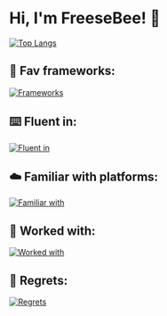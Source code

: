 # Hi, I'm FreeseBee! :honeybee:

[![Top Langs](https://github-readme-stats.vercel.app/api/top-langs/?username=Freesebee&theme=tokyonight&layout=compact&card_width=445&langs_count=6)](https://github.com/Freesebee/github-readme-stats)

## 🧰 Fav frameworks:
  
  [![Frameworks](https://skillicons.dev/icons?i=net,angular,&theme=light)](https://skillicons.dev)

## ⌨️ Fluent in:
  
  [![Fluent in](https://skillicons.dev/icons?i=ts,cs&theme=light)](https://skillicons.dev)

## ☁️ Familiar with platforms:
  
  [![Familiar with](https://skillicons.dev/icons?i=azure,gcp,github,&theme=light)](https://skillicons.dev)

## 💼 Worked with:
  
  [![Worked with](https://skillicons.dev/icons?i=reactivex,postgres,mysql,docker,bootstrap,unity,blender,visualstudio,vscode,&theme=light)](https://skillicons.dev)

## 💩 Regrets:
  
  [![Regrets](https://skillicons.dev/icons?i=androidstudio,java,&theme=light)](https://skillicons.dev)
